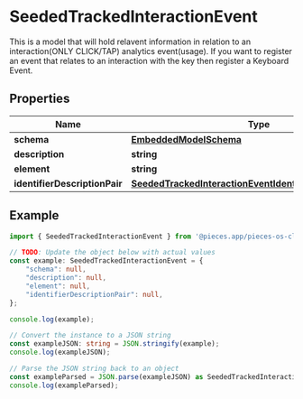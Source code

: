 
# SeededTrackedInteractionEvent

This is a model that will hold relavent information in relation to an interaction(ONLY CLICK/TAP) analytics event(usage). If you want to register an event that relates to an interaction with the key then register a Keyboard Event. 

## Properties

Name | Type
------------ | -------------
**schema** | [**EmbeddedModelSchema**](EmbeddedModelSchema)
**description** | **string**
**element** | **string**
**identifierDescriptionPair** | [**SeededTrackedInteractionEventIdentifierDescriptionPairs**](SeededTrackedInteractionEventIdentifierDescriptionPairs)

## Example

```typescript
import { SeededTrackedInteractionEvent } from '@pieces.app/pieces-os-client';

// TODO: Update the object below with actual values
const example: SeededTrackedInteractionEvent = {
    "schema": null,
    "description": null,
    "element": null,
    "identifierDescriptionPair": null,
};

console.log(example);

// Convert the instance to a JSON string
const exampleJSON: string = JSON.stringify(example);
console.log(exampleJSON);

// Parse the JSON string back to an object
const exampleParsed = JSON.parse(exampleJSON) as SeededTrackedInteractionEvent;
console.log(exampleParsed);
```


